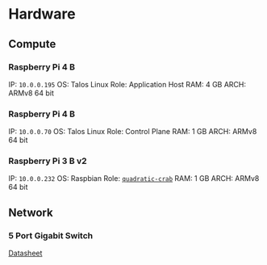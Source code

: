 # Hardware

## Compute

### Raspberry Pi 4 B

IP: `10.0.0.195`
OS: Talos Linux
Role: Application Host
RAM: 4 GB
ARCH: ARMv8 64 bit

### Raspberry Pi 4 B

IP: `10.0.0.70`
OS: Talos Linux
Role: Control Plane
RAM: 1 GB
ARCH: ARMv8 64 bit

### Raspberry Pi 3 B v2

IP: `10.0.0.232`
OS: Raspbian
Role: [`quadratic-crab`](../agents/quadratic-crab)
RAM: 1 GB
ARCH: ARMv8 64 bit

## Network

### 5 Port Gigabit Switch

[Datasheet](https://www.alliedtelesis.com/sites/default/files/documents/datasheets/ati-gs910series-ds.pdf)
